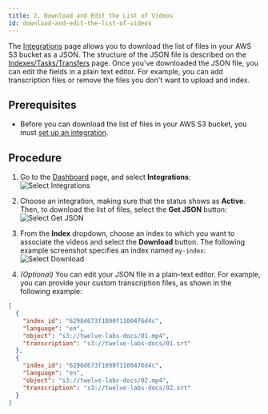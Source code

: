```yaml
---
title: 2. Download and Edit the List of Videos 
id: download-and-edit-the-list-of-videos 
---
```


The [Integrations](https://api.twelvelabs.io/integrations) page allows you to download the list of files in your AWS S3 bucket as a JSON. The structure of the JSON file is described on the [Indexes/Tasks/Transfers](/api-reference/indexes-tasks-transfers) page. Once you've downloaded the JSON file, you can edit the fields in a plain text editor. For example, you can add transcription files or remove the files you don't want to upload and index.

## Prerequisites

- Before you can download the list of files in your AWS S3 bucket, you must [set up an integration](/docs/guides/uploading-videos/cloud-to-cloud-transfers/set-up-an-integration.md).


## Procedure

1. Go to the [Dashboard](https://api.twelvelabs.io/dashboard) page, and select **Integrations**:
  ![Select Integrations](/img/select-integrations.png)
2. Choose an integration, making sure that the status shows as **Active**. Then, to download  the list of files, select the **Get JSON** button:
 ![Select Get JSON](/img/select-get-json.png)

3. From the **Index** dropdown, choose an index to which you want to associate the videos and select the **Download** button. The following example screenshot specifies an index named `my-index`:
  ![Select Download](/img/select-download.png) 

4. _(Optional)_ You can edit your JSON file in a plain-text editor. For example, you can provide your custom transcription files, as shown in the following example:

  ```JSON
  [
    {
      "index_id": "6298d673f1090f1100476d4c",
      "language": "en",
      "object": "s3://twelve-labs-docs/01.mp4",
      "transcription": "s3://twelve-labs-docs/01.srt"
    },
    {
      "index_id": "6298d673f1090f1100476d4c",
      "language": "en",
      "object": "s3://twelve-labs-docs/02.mp4",
      "transcription": "s3://twelve-labs-docs/02.srt"
    }
  ]
  ```
